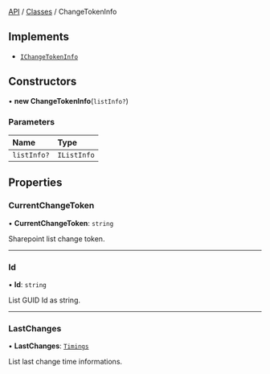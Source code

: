 [API](API/index.md) / [Classes](API/Classes/index.md) / ChangeTokenInfo

## Implements

- [`IChangeTokenInfo`](IChangeTokenInfo.md)

## Constructors

• **new ChangeTokenInfo**(`listInfo?`)

### Parameters

| Name | Type |
| :------ | :------ |
| `listInfo?` | `IListInfo` |

## Properties

### CurrentChangeToken

• **CurrentChangeToken**: `string`

Sharepoint list change token.

___

### Id

• **Id**: `string`

List GUID Id as string.

___

### LastChanges

• **LastChanges**: [`Timings`](Timings.md)

List last change time informations.


